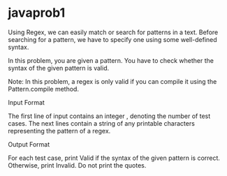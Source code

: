 # javaprob1
Using Regex, we can easily match or search for patterns in a text. Before searching for a pattern, we have to specify one using some well-defined syntax.

In this problem, you are given a pattern. You have to check whether the syntax of the given pattern is valid.

Note: In this problem, a regex is only valid if you can compile it using the Pattern.compile method.

Input Format

The first line of input contains an integer , denoting the number of test cases. The next  lines contain a string of any printable characters representing the pattern of a regex.

Output Format

For each test case, print Valid if the syntax of the given pattern is correct. Otherwise, print Invalid. Do not print the quotes.

